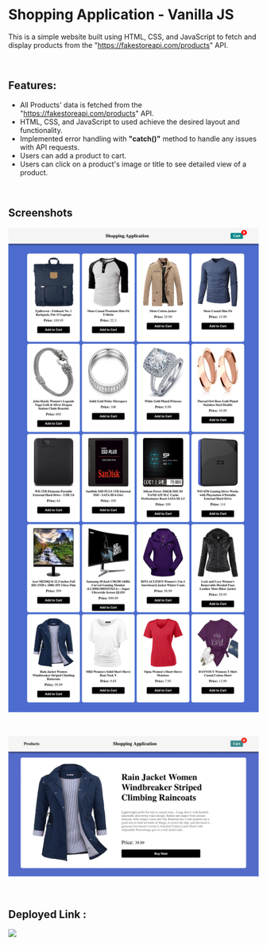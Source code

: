 # Shopping Application - Vanilla JS

This is a simple website built using HTML, CSS, and JavaScript to fetch and display products from the "https://fakestoreapi.com/products" API.

<br/>

## Features:
- All Products' data is fetched from the "https://fakestoreapi.com/products" API.
- HTML, CSS, and JavaScript to used achieve the desired layout and functionality.
- Implemented error handling with **"catch()"** method to handle any issues with API requests.
- Users can add a product to cart.
- Users can click on a product's image or title to see detailed view of a product.

<br/>

## Screenshots

![screenshot1](./screenshot1.png)

<br/>

![screenshot2](./screenshot2.png)

<br/>

## **Deployed Link :**
<a href="https://shoppy-app-vanillajs.netlify.app" target="blank"><img src="https://img.shields.io/badge/Netlify-00C7B7?style=for-the-badge&logo=netlify&logoColor=white"/></a>